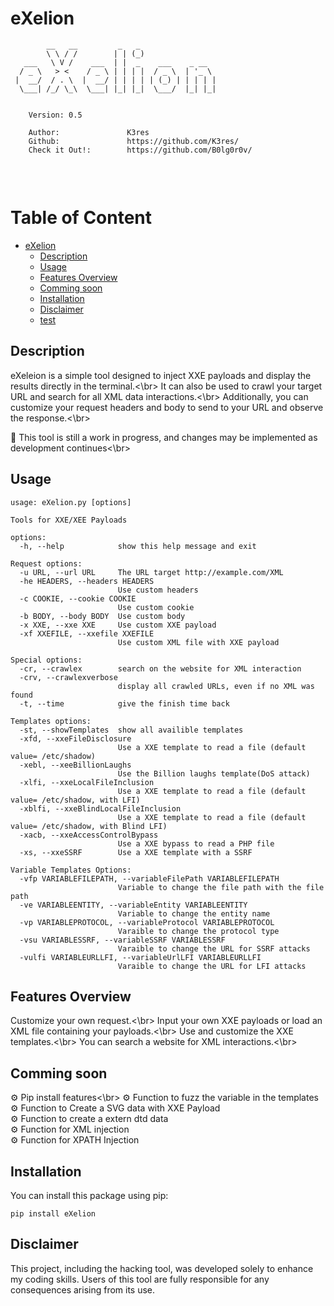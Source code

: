 # eXelion

```
        __   __         _   _                 
        \ \ / /        | | (_)                
   ___   \ V /    ___  | |  _    ___    _ __  
  / _ \   > <    / _ \ | | | |  / _ \  | '_ \ 
 |  __/  / . \  |  __/ | | | | | (_) | | | | |
  \___| /_/ \_\  \___| |_| |_|  \___/  |_| |_|
                      
    
    Version: 0.5 
            
    Author:               K3res
    Github:               https://github.com/K3res/
    Check it Out!:        https://github.com/B0lg0r0v/     
                    

```
<br/>

# Table of Content
- [eXelion](#eXelion)
  * [Description](#Description)
  * [Usage](#Usage)
  * [Features Overview](#FeaturesOverviewt)
  * [Comming soon](#Commingsoon)
  * [Installation](#Installation)
  * [Disclaimer](#Disclaimer)
  * [test](#test)

## Description

eXeleion is a simple tool designed to inject XXE payloads and display the results directly in the terminal.<\br>
It can also be used to crawl your target URL and search for all XML data interactions.<\br>
Additionally, you can customize your request headers and body to send to your URL and observe the response.<\br>

🔧 This tool is still a work in progress, and changes may be implemented as development continues<\br>


## Usage
```
usage: eXelion.py [options]

Tools for XXE/XEE Payloads

options:
  -h, --help            show this help message and exit

Request options:
  -u URL, --url URL     The URL target http://example.com/XML
  -he HEADERS, --headers HEADERS
                        Use custom headers
  -c COOKIE, --cookie COOKIE
                        Use custom cookie
  -b BODY, --body BODY  Use custom body
  -x XXE, --xxe XXE     Use custom XXE payload
  -xf XXEFILE, --xxefile XXEFILE
                        Use custom XML file with XXE payload

Special options:
  -cr, --crawlex        search on the website for XML interaction
  -crv, --crawlexverbose
                        display all crawled URLs, even if no XML was found
  -t, --time            give the finish time back

Templates options:
  -st, --showTemplates  show all availible templates
  -xfd, --xxeFileDisclosure
                        Use a XXE template to read a file (default value= /etc/shadow)
  -xebl, --xeeBillionLaughs
                        Use the Billion laughs template(DoS attack)
  -xlfi, --xxeLocalFileInclusion
                        Use a XXE template to read a file (default value= /etc/shadow, with LFI)
  -xblfi, --xxeBlindLocalFileInclusion
                        Use a XXE template to read a file (default value= /etc/shadow, with Blind LFI)
  -xacb, --xxeAccessControlBypass
                        Use a XXE bypass to read a PHP file
  -xs, --xxeSSRF        Use a XXE template with a SSRF

Variable Templates Options:
  -vfp VARIABLEFILEPATH, --variableFilePath VARIABLEFILEPATH
                        Variable to change the file path with the file path
  -ve VARIABLEENTITY, --variableEntity VARIABLEENTITY
                        Variable to change the entity name
  -vp VARIABLEPROTOCOL, --variableProtocol VARIABLEPROTOCOL
                        Varaible to change the protocol type
  -vsu VARIABLESSRF, --variableSSRF VARIABLESSRF
                        Varaible to change the URL for SSRF attacks
  -vulfi VARIABLEURLLFI, --variableUrlLFI VARIABLEURLLFI
                        Varaible to change the URL for LFI attacks
 ```                                                                      


## Features Overview
Customize your own request.<\br>
Input your own XXE payloads or load an XML file containing your payloads.<\br>
Use and customize the XXE templates.<\br>
You can search a website for XML interactions.<\br>
 

## Comming soon
⚙️ Pip install features<\br> 
⚙️ Function to fuzz the variable in the templates</br>
⚙️ Function to Create a SVG data with XXE Payload</br>
⚙️ Function to create a extern dtd data</br>
⚙️ Function for XML injection</br>
⚙️ Function for XPATH Injection</br>



## Installation

You can install this package using pip:

```install
pip install eXelion
```


## Disclaimer
This project, including the hacking tool, was developed solely to enhance my coding skills. Users of this tool are fully responsible for any consequences arising from its use.
